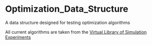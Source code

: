 # Optimization_Data_Structure
A data structure designed for testing optimization algorithms

All current algorithms are taken from the [Virtual Library of Simulation Experiments](https://www.sfu.ca/~ssurjano/optimization.html)
